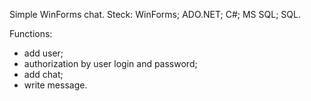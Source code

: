 Simple WinForms chat.
Steck: 
WinForms;
ADO.NET;
C#;
MS SQL;
SQL.

Functions:
- add user;
- authorization by user login and password;
- add chat;
- write message.
